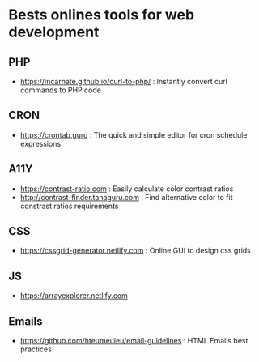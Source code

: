 # Bests onlines tools for web development

## PHP
* https://incarnate.github.io/curl-to-php/ : Instantly convert curl commands to PHP code

## CRON
* https://crontab.guru : The quick and simple editor for cron schedule expressions

## A11Y
* https://contrast-ratio.com : Easily calculate color contrast ratios
* http://contrast-finder.tanaguru.com : Find alternative color to fit constrast ratios requirements

## CSS
* https://cssgrid-generator.netlify.com : Online GUI to design css grids

## JS
* https://arrayexplorer.netlify.com

## Emails
* https://github.com/hteumeuleu/email-guidelines : HTML Emails best practices
